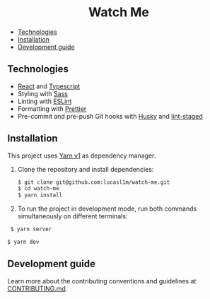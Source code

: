 <h1 align="center">Watch Me</h1>

- [Technologies](#technologies)
- [Installation](#installation)
- [Development guide](#development-guide)

## Technologies

- [React](https://reactjs.org/) and [Typescript](https://www.typescriptlang.org/)
- Styling with [Sass](https://sass-lang.com/)
- Linting with [ESLint](https://eslint.org/)
- Formatting with [Prettier](https://prettier.io/)
- Pre-commit and pre-push Git hooks with [Husky](https://github.com/typicode/husky) and [lint-staged](https://github.com/okonet/lint-staged)

## Installation

This project uses [Yarn v1](https://yarnpkg.com/) as dependency manager.

1. Clone the repository and install dependencies:

   ```bash
   $ git clone git@github.com:lucasl1m/watch-me.git
   $ cd watch-me
   $ yarn install
   ```

2. To run the project in development mode, run both commands simultaneously on different terminals:

  ```bash
   $ yarn server
   ```

   ```bash
   $ yarn dev
   ```

## Development guide

Learn more about the contributing conventions and guidelines at [CONTRIBUTING.md](./CONTRIBUTING.md).
